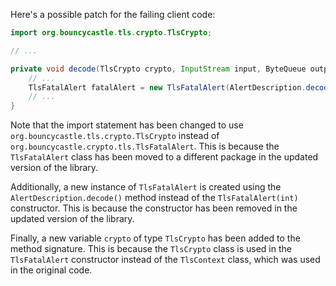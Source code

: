 Here's a possible patch for the failing client code:

```java
import org.bouncycastle.tls.crypto.TlsCrypto;

// ...

private void decode(TlsCrypto crypto, InputStream input, ByteQueue output) throws IOException {
    // ...
    TlsFatalAlert fatalAlert = new TlsFatalAlert(AlertDescription.decode(input));
    // ...
}
```

Note that the import statement has been changed to use `org.bouncycastle.tls.crypto.TlsCrypto` instead of `org.bouncycastle.crypto.tls.TlsFatalAlert`. This is because the `TlsFatalAlert` class has been moved to a different package in the updated version of the library.

Additionally, a new instance of `TlsFatalAlert` is created using the `AlertDescription.decode()` method instead of the `TlsFatalAlert(int)` constructor. This is because the constructor has been removed in the updated version of the library.

Finally, a new variable `crypto` of type `TlsCrypto` has been added to the method signature. This is because the `TlsCrypto` class is used in the `TlsFatalAlert` constructor instead of the `TlsContext` class, which was used in the original code.